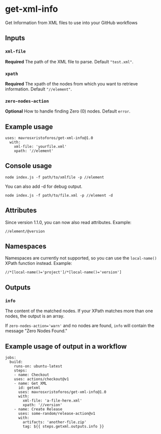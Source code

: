 # get-xml-info
 Get Information from XML files to use into your GitHub workflows

## Inputs

### `xml-file`

**Required** The path of the XML file to parse. Default `"test.xml"`.

### `xpath`

**Required** The xpath of the nodes from which you want to retrieve information. Default `"//element"`.

### `zero-nodes-action`

**Optional** How to handle finding Zero (0) nodes. Default `error`.

## Example usage

    uses: mavrosxristoforos/get-xml-info@1.0
      with:
        xml-file: 'yourfile.xml'
        xpath: '//element'

## Console usage

    node index.js -f path/to/xmlfile -p //element
    
You can also add -d for debug output.

    node index.js -f path/to/file.xml -p //element -d

## Attributes

Since version 1.1.0, you can now also read attributes. Example:

    //element/@version

## Namespaces

Namespaces are currently not supported, so you can use the `local-name()` XPath function instead. Example: 

    //*[local-name()='project']/*[local-name()='version']

## Outputs

### `info`

The content of the matched nodes. If your XPath matches more than one nodes, the output is an array.

If `zero-nodes-action='warn'` and no nodes are found, `info` will contain the message "Zero Nodes Found."

## Example usage of output in a workflow

    jobs:
      build:
        runs-on: ubuntu-latest
        steps:
        - name: Checkout
        uses: actions/checkout@v1
        - name: Get XML
          id: getxml
          uses: mavrosxristoforos/get-xml-info@1.0
          with:
            xml-file: 'a-file-here.xml'
            xpath: '//version'
        - name: Create Release
          uses: some-random/release-action@v1
          with:
            artifacts: 'another-file.zip'
            tag: ${{ steps.getxml.outputs.info }}
